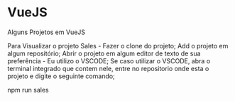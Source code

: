 # VueJS
Alguns Projetos em VueJS

Para Visualizar o projeto Sales - Fazer o clone do projeto;
Add o projeto em algum repositório;
Abrir o projeto em algum editor de texto de sua preferência - Eu utilizo o VSCODE;
Se caso utilizar o VSCODE, abra o terminal integrado que contem nele, entre no repositorio onde esta o projeto e digite o seguinte comando;

npm run sales


